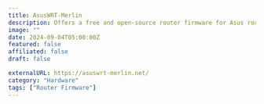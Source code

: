 ```yaml
---
title: AsusWRT-Merlin
description: Offers a free and open-source router firmware for Asus routers that prioritizes user privacy and security.
image: ""
date: 2024-09-04T05:00:00Z
featured: false
affiliated: false
draft: false

externalURL: https://asuswrt-merlin.net/
category: "Hardware"
tags: ["Router Firmware"]
---
```

